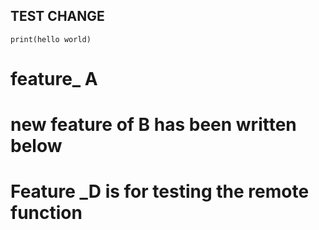 ## TEST CHANGE
```
print(hello world)
```

# feature_ A
# new feature of B has been written below


# Feature _D is for testing the remote function